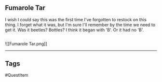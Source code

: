 ## Fumarole Tar
I wish I could say this was the first time I've forgotten to restock on this thing. 
I forget what it was, but I'm sure I'll remember by the time we need to get it.
Was it beetles? Bottles? I think it began with 'B'.
Or it had no 'B'.
## 
![[Fumarole Tar.png]]

---
## Tags
#QuestItem